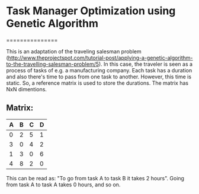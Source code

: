 # Task Manager Optimization using Genetic Algorithm
===============

This is an adaptation of the traveling salesman problem (http://www.theprojectspot.com/tutorial-post/applying-a-genetic-algorithm-to-the-travelling-salesman-problem/5). 
In this case, the traveler is seen as a process of tasks of e.g. a manufacturing company. Each task has a duration and also there's time to pass from one task to another. 
However, this time is static. So, a reference matrix is used to store the durations. The matrix has NxN dimentions.

## Matrix:

| A | B | C | D |
|---|---|---|---|
| 0 | 2 | 5 | 1 |
| 3 | 0 | 4 | 2 |
| 1 | 3 | 0 | 6 |
| 4 | 8 | 2 | 0 |

This can be read as: "To go from task A to task B it takes 2 hours". Going from task A to task A takes 0 hours, and so on.